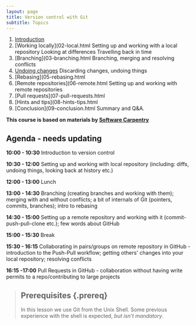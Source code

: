 ```yaml
---
layout: page
title: Version control with Git  
subtitle: Topics
---
```


01. [Introduction](01-introduction.html)
02. [Working locally](02-local.html 
Setting up and working with a local repository
Looking at differences
Travelling back in time
03. [Branching](03-branching.html
Branching, merging and resolving conflicts
04. [Undoing changes](04-undoing.html) Discarding changes, undoing things
05. [Rebasing](05-rebasing.html
06. [Remote repositories](06-remote.html
Setting up and working with remote repositories
07. [Pull requests](07-pull-requests.html
08. [Hints and tips](08-hints-tips.html
09. [Conclusion](09-conclusion.html
Summary and Q&A.


**This course is based on materials by [Software Carpentry](http://www.software-carpentry.org)**

## Agenda - needs updating
**10:00 - 10:30** Introduction to version control

**10:30 - 12:00** Setting up and working with local repository (including:
diffs, undoing things, looking back at history etc.)

**12:00 - 13:00** Lunch

**13:00 - 14:30** Branching (creating branches and working with them);
merging with and without conflicts; a bit of internals of Git
(pointers, commits, branches); intro to rebasing

**14:30 - 15:00** Setting up a remote repository and working with it
(commit-push-pull-clone etc.); few words about GitHub

**15:00 - 15:30** Break 

**15:30 - 16:15** Collaborating in pairs/groups on remote repository in
GitHub - introduction to the Push-Pull workflow; getting others' changes
into your local repository; resolving conflicts 

**16:15 -17:00** Pull Requests in GitHub - collaboration without having
write permits to a repo/contributing to large projects

> ## Prerequisites {.prereq}
>
> In this lesson we use Git from the Unix Shell.
> Some previous experience with the shell is expected,
> *but isn't mandatory*.

